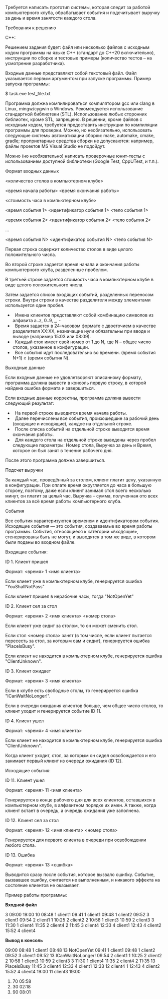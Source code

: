 ﻿Требуется написать прототип системы, которая следит за работой компьютерного клуба, обрабатывает события и подсчитывает выручку за день и время занятости каждого стола.

Требования к решению

C++:

Решением задания будет: файл или несколько файлов с исходным кодом программы на языке C++ (стандарт до C++20 включительно), инструкции по сборке и тестовые примеры (количество тестов – на усмотрение разработчика).

Входные данные представляют собой текстовый файл. Файл указывается первым аргументом при запуске программы. Пример запуска программы:

$ task.exe test\_file.txt

Программа должна компилироваться компилятором gcc или clang в Linux, mingw/cygwin в Windows. Рекомендуется использование стандартной библиотеки (STL). Использование любых сторонних библиотек, кроме STL, запрещено. В решении, кроме файлов с исходным кодом, требуется предоставить инструкции по компиляции программы для проверки. Можно, но необязательно, использовать следующие системы автоматизации сборки: make, automake, cmake, gradle; проприетарные средства сборки не допускаются: например, файлы проектов MS Visual Studio не подойдут.

Можно (но необязательно) написать проверочные юнит-тесты с использованием доступной библиотеки (Google Test, CppUTest, и т.п.).


Формат входных данных

<количество столов в компьютерном клубе>

<время начала работы> <время окончания работы>

<стоимость часа в компьютерном клубе>

<время события 1> <идентификатор события 1> <тело события 1>

<время события 2> <идентификатор события 2> <тело события 2>

...

<время события N> <идентификатор события N> <тело события N>

Первая строка содержит количество столов в виде целого положительного числа.

Во второй строке задается время начала и окончания работы компьютерного клуба, разделенные пробелом.

В третьей строке задается стоимость часа в компьютерном клубе в виде целого положительного числа.

Затем задается список входящих событий, разделенных переносом строки. Внутри строки в качестве разделителя между элементами используется один пробел.

- `	`Имена клиентов представляют собой комбинацию символов из алфавита a..z, 0..9, \_, -
- `	`Время задается в 24-часовом формате с двоеточием в качестве разделителя XX:XX, незначащие нули обязательны при вводе и выводе (например 15:03 или 08:09).
- `	`Каждый стол имеет свой номер от 1 до N, где N – общее число столов, указанное в конфигурации.
- `	`Все события идут последовательно во времени. (время события N+1) ≥ (время события N).

Выходные данные

Если входные данные не удовлетворяют описанному формату, программа должна вывести в консоль первую строку, в которой найдена ошибка формата и завершиться.

Если входные данные корректны, программа должна вывести следующий результат:

- `	`На первой строке выводится время начала работы.
- `	`Далее перечислены все события, произошедшие за рабочий день (входящие и исходящие), каждое на отдельной строке.
- `	`После списка событий на отдельной строке выводится время окончания работы.
- `	`Для каждого стола на отдельной строке выведены через пробел следующие параметры: Номер стола, Выручка за день и Время, которое он был занят в течение рабочего дня.

После этого программа должна завершиться.

Подсчет выручки

За каждый час, проведённый за столом, клиент платит цену, указанную в конфигурации. При оплате время округляется до часа в большую сторону, поэтому, даже если клиент занимал стол всего несколько минут, он платит за целый час. Выручка – сумма, полученная ото всех клиентов за всё время работы компьютерного клуба.

События

Все события характеризуются временем и идентификатором события. Исходящие события — это события, создаваемые во время работы программы. События, относящиеся к категории «входящие», сгенерированы быть не могут, и выводятся в том же виде, в котором были поданы во входном файле.

Входящие события:

ID 1. Клиент пришел

Формат: <время> 1 <имя клиента>

Если клиент уже в компьютерном клубе, генерируется ошибка "YouShallNotPass"

Если клиент пришел в нерабочие часы, тогда "NotOpenYet"

ID 2. Клиент сел за стол

Формат: <время> 2 <имя клиента> <номер стола>

Если клиент уже сидит за столом, то он может сменить стол.

Если стол <номер стола> занят (в том числе, если клиент пытается пересесть за стол, за которым сам и сидит), генерируется ошибка "PlaceIsBusy".

Если клиент не находится в компьютерном клубе, генерируется ошибка "ClientUnknown".

ID 3. Клиент ожидает

Формат: <время> 3 <имя клиента>

Если в клубе есть свободные столы, то генерируется ошибка "ICanWaitNoLonger!".

Если в очереди ожидания клиентов больше, чем общее число столов, то клиент уходит и генерируется событие ID 11.

ID 4. Клиент ушел

Формат: <время> 4 <имя клиента>

Если клиент не находится в компьютерном клубе, генерируется ошибка "ClientUnknown".

Когда клиент уходит, стол, за которым он сидел освобождается и его занимает первый клиент из очереди ожидания (ID 12).

Исходящие события:

ID 11. Клиент ушел

Формат: <время> 11 <имя клиента>

Генерируется в конце рабочего дня для всех клиентов, оставшихся в компьютерном клубе, в алфавитном порядке их имен. А также, когда клиент встает в очередь, а очередь ожидания уже заполнена.

ID 12. Клиент сел за стол

Формат: <время> 12 <имя клиента> <номер стола>

Генерируется для первого клиента в очереди при освобождении любого стола.

ID 13. Ошибка

Формат: <время> 13 <ошибка>

Выводится сразу после события, которое вызвало ошибку. Событие, вызвавшее ошибку, считается не выполненным, и никакого эффекта на состояние клиентов не оказывает.

Пример работы программы:

**Входной файл**

3
09:00 19:00
10
08:48 1 client1
09:41 1 client1
09:48 1 client2
09:52 3 client1
09:54 2 client1 1
10:25 2 client2 2
10:58 1 client3
10:59 2 client3 3
11:30 1 client4
11:35 2 client4 2
11:45 3 client4
12:33 4 client1
12:43 4 client2
15:52 4 client4

**Вывод в консоль**

09:00
08:48 1 client1
08:48 13 NotOpenYet
09:41 1 client1
09:48 1 client2
09:52 3 client1
09:52 13 ICanWaitNoLonger!
09:54 2 client1 1
10:25 2 client2 2
10:58 1 client3
10:59 2 client3 3
11:30 1 client4
11:35 2 client4 2
11:35 13 PlaceIsBusy
11:45 3 client4
12:33 4 client1
12:33 12 client4 1
12:43 4 client2
15:52 4 client4
19:00 11 client3
19:00
1. 70 05:58
1. 30 02:18
1. 90 08:01

